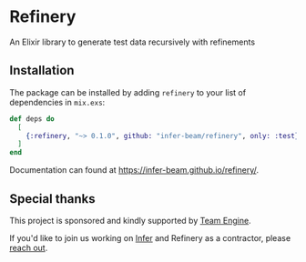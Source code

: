 # Refinery

An Elixir library to generate test data recursively with refinements

## Installation

The package can be installed
by adding `refinery` to your list of dependencies in `mix.exs`:

```elixir
def deps do
  [
    {:refinery, "~> 0.1.0", github: "infer-beam/refinery", only: :test}
  ]
end
```

Documentation can found at <https://infer-beam.github.io/refinery/>.

## Special thanks

This project is sponsored and kindly supported by [Team Engine](https://www.teamengine.co.uk/).

If you'd like to join us working on [Infer](https://github.com/infer-beam/infer) and Refinery as a contractor, please [reach out](https://tinyurl.com/engine-infer-dev2).
